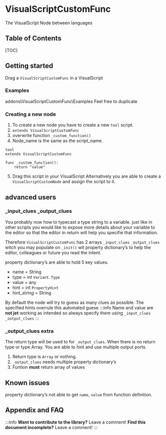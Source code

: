 VisualScriptCustomFunc
===
The VisualScript Node between languages
 
## Table of Contents
[TOC]

## Getting started

Drag a `VisualScriptCustomFunc` in a VisualScript

### Examples

addons\VisualScriptCustomFunc\Examples
Feel free to duplicate

### Creating a new node

1. To create a new node you have to create a new `tool` script.
2. `extends VisualScriptCustomFunc`
3. overwrite function `_custom_function()`
4. Node_name is the same as the script_name.
```
tool
extends VisualScriptCustomFunc

func _custom_function():
	return "value"
```
5. Drag this script in your VisualScript
Alternatively you are able to create a `VisualScriptCustomNode` and assign the script to it.

## advanced users

### _input_clues _output_clues
You probably now how to typecast a type string to a variable. just like in other scripts you would like to expose more details about your variable to the editor so that the editor in return will help you specifie that information.

Therefore `VisualScriptCustomFunc` has 2 arrays `_input_clues` `_output_clues` witch you may populate on `_init()` wit property dictionary’s to help the editor, colleagues or future you read the intent.

property dictionary’s are able to hold 5 key values.
* name = String
* type = int `Variant.Type`
* value = any
* hint = int `PropertyHint`
* hint_string = String

By default the node will try to guess as many clues as possible.
The specified hints overrule this automated guese 
:::info
Name and value are **not jet** working as intended so always specify them using `_input_clues` `_output_clues`
:::

### _output_clues extra

The return type will be used to for `_output_clues`.
When there is no return type or type Array. You are able to hint and use multiple output ports.
1. Return type is `Array` or nothing.
2. `_output_clues` needs multiple property dictionary’s
3. Funtion **must** return array of values

## Known issues
property dictionary’s not able to get `name`, `value` from function definition.


## Appendix and FAQ
:::info
**Want to contribute to the library?** Leave a comment!
**Find this document incomplete?** Leave a comment!
:::